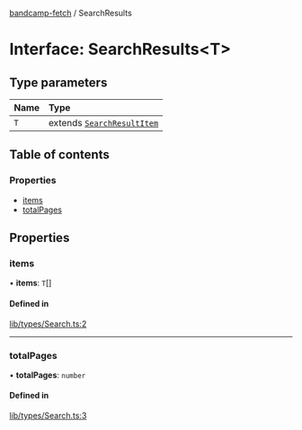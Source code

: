 [bandcamp-fetch](../README.md) / SearchResults

# Interface: SearchResults<T\>

## Type parameters

| Name | Type |
| :------ | :------ |
| `T` | extends [`SearchResultItem`](SearchResultItem.md) |

## Table of contents

### Properties

- [items](SearchResults.md#items)
- [totalPages](SearchResults.md#totalpages)

## Properties

### items

• **items**: `T`[]

#### Defined in

[lib/types/Search.ts:2](https://github.com/patrickkfkan/bandcamp-fetch/blob/7bb1899/src/lib/types/Search.ts#L2)

___

### totalPages

• **totalPages**: `number`

#### Defined in

[lib/types/Search.ts:3](https://github.com/patrickkfkan/bandcamp-fetch/blob/7bb1899/src/lib/types/Search.ts#L3)
